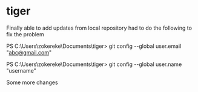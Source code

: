 # tiger
Finally able to add updates from local repository 
had to do the following to fix the problem

PS C:\Users\zokereke\Documents\tiger> git config --global user.email "abc@gmail.com"

PS C:\Users\zokereke\Documents\tiger> git config --global user.name "username"

Some more changes 

